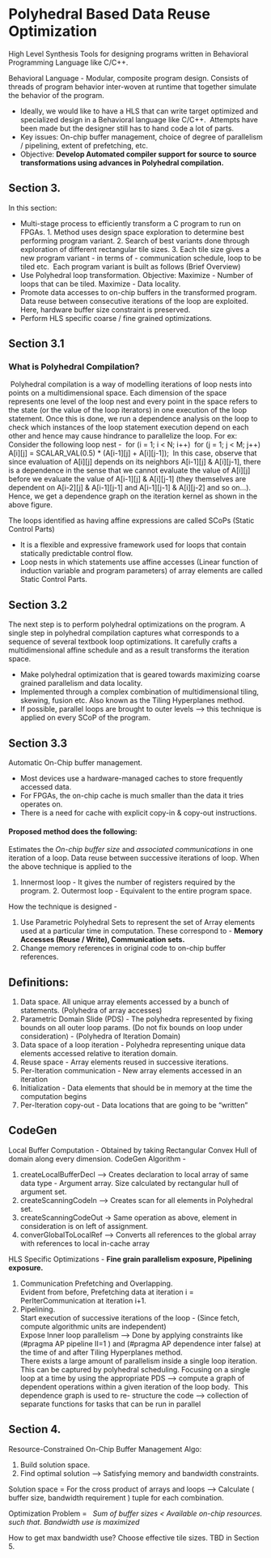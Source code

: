 # Polyhedral Based Data Reuse Optimization

High Level Synthesis Tools for designing programs written in Behavioral Programming Language like C/C++.

Behavioral Language - Modular, composite program design. Consists of threads of program behavior inter-woven at runtime that together simulate the behavior of the program.

- Ideally, we would like to have a HLS that can write target optimized and specialized design in a Behavioral language like C/C++.  Attempts have been made but the designer still has to hand code a lot of parts.
- Key issues: On-chip buffer management, choice of degree of parallelism / pipelining, extent of prefetching, etc.
- Objective: **Develop Automated compiler support for source to source transformations using advances in Polyhedral compilation.**

## Section 3.
In this section:
- Multi-stage process to efficiently transform a C program to run on FPGAs. 1. Method uses design space exploration to determine best performing program variant. 2. Search of best variants done through exploration of different rectangular tile sizes. 3. Each tile size gives a new program variant - in terms of - communication schedule, loop to be tiled etc. 
Each program variant is built as follows (Brief Overview)
- Use Polyhedral loop transformation. Objective: Maximize - Number of loops that can be tiled. Maximize - Data locality.
- Promote data accesses to on-chip buffers in the transformed program. Data reuse between consecutive iterations of the loop are exploited. Here, hardware buffer size constraint is preserved.
- Perform HLS specific coarse / fine grained optimizations.

## Section 3.1

### What is Polyhedral Compilation?

 Polyhedral compilation is a way of modelling iterations of loop nests into points on a multidimensional space. Each dimension of the space represents one level of the loop nest and every point in the space refers to the state (or the value of the loop iterators) in one execution of the loop statement. Once this is done, we run a dependence analysis on the loop to check which instances of the loop statement execution depend on each other and hence may cause hindrance to parallelize the loop. For ex: Consider the following loop nest -  for (i = 1; i < N; i++) 	for (j = 1; j < M; j++) 		A[i][j] = SCALAR_VAL(0.5) * (A[i-1][j] + A[i][j-1]);  In this case, observe that since evaluation of A[i][j] depends on its neighbors A[i-1][j] & A[i][j-1], there is a dependence in the sense that we cannot evaluate the value of A[i][j] before we evaluate the value of A[i-1][j] & A[i][j-1] (they themselves are dependent on A[i-2][j] & A[i-1][j-1] and A[i-1][j-1] & A[i][j-2] and so on…). Hence, we get a dependence graph on the iteration kernel as shown in the above figure. 

The loops identified as having affine expressions are called SCoPs (Static Control Parts)

- It is a flexible and expressive framework used for loops that contain statically predictable control flow.
- Loop nests in which statements use affine accesses (Linear function of induction variable and program parameters) of array elements are called Static Control Parts.


## Section 3.2
The next step is to perform polyhedral optimizations on the program. A single step in polyhedral compilation captures what corresponds to a sequence of several textbook loop optimizations. It carefully crafts a multidimensional affine schedule and as a result transforms the iteration space.
- Make polyhedral optimization that is geared towards maximizing coarse grained parallelism and data locality.
- Implemented through a complex combination of multidimensional tiling, skewing, fusion etc. Also known as the Tiling Hyperplanes method.
- If possible, parallel loops are brought to outer levels —> this technique is applied on every SCoP of the program.

## Section 3.3
Automatic On-Chip buffer management.
- Most devices use a hardware-managed caches to store frequently accessed data.
- For FPGAs, the on-chip cache is much smaller than the data it tries operates on.
- There is a need for cache with explicit copy-in & copy-out instructions.
 
#### Proposed method does the following:  
Estimates the *On-chip buffer size*  and *associated communications* in one iteration of a loop. Data reuse between successive iterations of loop.
When the above technique is applied to the  
1. Innermost loop - It gives the number of registers required by the program. 2. Outermost loop - Equivalent to the entire program space.

How the technique is designed -
1. Use Parametric Polyhedral Sets to represent the set of Array elements used at a particular time in computation. These correspond to - **Memory Accesses (Reuse / Write), Communication sets.**
2. Change memory references in original code to on-chip buffer references.

## Definitions:
1. Data space. All unique array elements accessed by a bunch of statements. (Polyhedra of array accesses)
2. Parametric Domain Slide (PDS) - The polyhedra represented by fixing bounds on all outer loop params. (Do not fix bounds on loop under consideration) - (Polyhedra of Iteration Domain)
3. Data space of a loop iteration - Polyhedra representing unique data elements accessed relative to iteration domain.
4. Reuse space - Array elements reused in successive iterations.
5. Per-Iteration communication - New array elements accessed in an iteration
6. Initialization - Data elements that should be in memory at the time the computation begins
7. Per-Iteration copy-out - Data locations that are going to be “written”

## CodeGen

Local Buffer Computation - Obtained by taking Rectangular Convex Hull of domain along every dimension.
CodeGen Algorithm -
1. createLocalBufferDecl —> Creates declaration to local array of same data type - Argument array. Size calculated by rectangular hull of argument set.
2. createScanningCodeIn —> Creates scan for all elements in Polyhedral set.
3. createScanningCodeOut -> Same operation as above, element in consideration is on left of assignment.
4. converGlobalToLocalRef —> Converts all references to the global array with references to local in-cache array

HLS Specific Optimizations -
**Fine grain parallelism exposure, Pipelining exposure.**
1. Communication Prefetching and Overlapping. <br/>Evident from before, Prefetching data at iteration i = PerIterCommunication at iteration i+1.
2. Pipelining.  <br/>Start execution of successive iterations of the loop - (Since fetch, compute algorithmic units are independent) <br/>Expose Inner loop parallelism —> Done by applying constraints like (#pragma AP pipeline II=1 ) and (#pragma AP dependence inter false) at the time of and after Tiling Hyperplanes method. <br/>There exists a large amount of parallelism inside a single loop iteration. This can be captured by polyhedral scheduling. Focusing on a single loop at a time by using the appropriate PDS —> compute a graph of dependent operations within a given iteration of the loop body.  This dependence graph is used to re- structure the code —> collection of separate functions for tasks that can be run in parallel

## Section 4. 
Resource-Constrained On-Chip Buffer Management
Algo:
1. Build solution space.
2. Find optimal solution —> Satisfying memory and bandwidth constraints.

Solution space = For the cross product of arrays and loops —> Calculate ( buffer size, bandwidth requirement ) tuple for each combination.

Optimization Problem =  	*Sum of buffer sizes < Available on-chip resources. such that. Bandwidth use is maximized*

How to get max bandwidth use? Choose effective tile sizes. TBD in Section 5.

